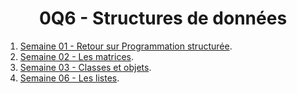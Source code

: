 <h1 align="Center">0Q6 - Structures de données</h1>

1. [Semaine 01 - Retour sur Programmation structurée](./Semaine01/).
2. [Semaine 02 - Les matrices](./Semaine02/).
3. [Semaine 03 - Classes et objets](./Semaine03/).
4. [Semaine 06 - Les listes](./Semaine06/).